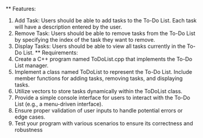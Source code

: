 ** Features:
1. Add Task: Users should be able to add tasks to the To-Do List. Each task will have a description entered by the user.
2. Remove Task: Users should be able to remove tasks from the To-Do List by specifying the index of the task they want to remove.
3. Display Tasks: Users should be able to view all tasks currently in the To-Do List.
**  Requirements:
1. Create a C++ program named ToDoList.cpp that implements the To-Do List manager.
2. Implement a class named ToDoList to represent the To-Do List. Include member functions for adding tasks, removing tasks, and displaying tasks.
3. Utilize vectors to store tasks dynamically within the ToDoList class.
4. Provide a simple console interface for users to interact with the To-Do List (e.g., a menu-driven interface).
5. Ensure proper validation of user inputs to handle potential errors or edge cases.
6. Test your program with various scenarios to ensure its correctness and robustness

